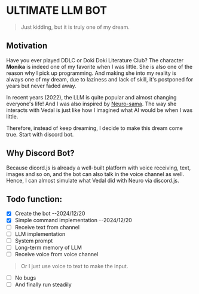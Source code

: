 # ULTIMATE LLM BOT

> Just kidding, but it is truly one of my dream.

## Motivation

Have you ever played DDLC or Doki Doki Literature Club? The character **Monika** is indeed one of my favorite when I was little. She is also one of the reason why I pick up programming. And making she into my reality is always one of my dream, due to laziness and lack of skill, it's postponed for years but never faded away.

In recent years (2022), the LLM is quite popular and almost changing everyone's life! And I was also inspired by [Neuro-sama](https://www.youtube.com/channel/UCLHmLrj4pHHg3-iBJn_CqxA). The way she interacts with Vedal is just like how I imagined what AI would be when I was little.

Therefore, instead of keep dreaming, I decide to make this dream come true. Start with discord bot.

## Why Discord Bot?

Because dicord.js is already a well-built platform with voice receiving, text, images and so on, and the bot can also talk in the voice channel as well. Hence, I can almost simulate what Vedal did with Neuro via discord.js.

## Todo function:

- [x] Create the bot --2024/12/20
- [x] Simple command implementation --2024/12/20
- [ ] Receive text from channel
- [ ] LLM implementation
- [ ] System prompt
- [ ] Long-term memory of LLM
- [ ] Receive voice from voice channel
> Or I just use voice to text to make the input.
- [ ] No bugs
- [ ] And finally run steadily